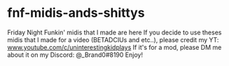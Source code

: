 # fnf-midis-ands-shittys
Friday Night Funkin' midis that I made are here
If you decide to use theses midis that I made for a video (BETADCIUs and etc..), please credit my YT: www.youtube.com/c/uninterestingkidplays
If it's for a mod, please DM me about it on my Discord: @_Brand0#8190
Enjoy!

